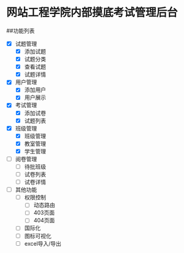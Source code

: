 # 网站工程学院内部摸底考试管理后台
##功能列表
- [x] 试题管理
  - [x] 添加试题
  - [x] 试题分类
  - [x] 查看试题
  - [x] 试题详情
- [x] 用户管理
  - [x] 添加用户
  - [x] 用户展示
- [x] 考试管理
  - [x] 添加试卷
  - [x] 试题列表
- [x] 班级管理
  - [x] 班级管理
  - [x] 教室管理
  - [x] 学生管理
- [ ] 阅卷管理
  - [ ] 待批班级
  - [ ] 试卷列表
  - [ ] 试卷详情
- [ ] 其他功能
  - [ ] 权限控制
    - [ ] 动态路由
    - [ ] 403页面
    - [ ] 404页面
  - [ ] 国际化
  - [ ] 图标可视化
  - [ ] excel导入/导出
